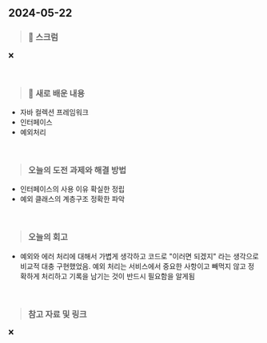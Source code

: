 ## 2024-05-22

> ### 📑 스크럼


❌


<br>

> ### 🤔 새로 배운 내용

- 자바 컬렉션 프레임워크
- 인터페이스
- 예외처리


<br>

> ### 오늘의 도전 과제와 해결 방법

- 인터페이스의 사용 이유 확실한 정립
- 예외 클래스의 계층구조 정확한 파악
    
<br>

> ### 오늘의 회고

- 예외와 에러 처리에 대해서 가볍게 생각하고 코드로 "이러면 되겠지" 라는 생각으로 
비교적 대충 구현했었음. 예외 처리는 서비스에서 중요한 사항이고 빼먹지 않고 정확하게
처리하고 기록을 남기는 것이 반드시 필요함을 알게됨

<br>

> ### 참고 자료 및 링크

❌
